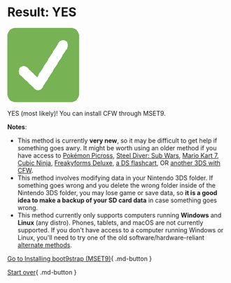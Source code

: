 # Result: YES

![Image](/images/seventeen/success.png)

YES (most likely)! You can install CFW through MSET9.

**Notes**:

+ This method is currently **very new**, so it may be difficult to get help if something goes awry. It might be worth using an older method if you have access to [Pokémon Picross](/seventeen/pichaxx), [Steel Diver: Sub Wars](/seventeen/steelhax), [Mario Kart 7](/seventeen/kartminer7), [Cubic Ninja](/seventeen/ninjhax), [Freakyforms Deluxe](/seventeen/freakyhax), [a DS flashcart](/seventeen/ntrboot), OR [another 3DS with CFW](/seventeen/kartdlphax).
+ This method involves modifying data in your Nintendo 3DS folder. If something goes wrong and you delete the wrong folder inside of the Nintendo 3DS folder, you may lose game or save data, so **it is a good idea to make a backup of your SD card data** in case something goes wrong.
+ This method currently only supports computers running **Windows** and **Linux** (any distro). Phones, tablets, and macOS are not currently supported. If you don't have access to a computer running Windows or Linux, you'll need to try one of the old software/hardware-reliant [alternate methods](/seventeen/hardware).

[Go to Installing boot9strap (MSET9)](https://3ds.hacks.guide/Installing_boot9strap-(mset9)){ .md-button }

[Start over](/seventeen){ .md-button }